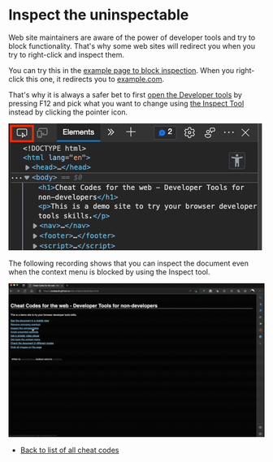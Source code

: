 # Inspect the uninspectable

Web site maintainers are aware of the power of developer tools and try to block functionality. That's why some web sites will redirect you when you try to right-click and inspect them.

You can try this in the [example page to block inspection](https://codepo8.github.io/web-cheatcodes/demos/inspect.html). When you right-click this one, it redirects you to [example.com](https://example.com).

That's why it is always a safer bet to first [open the Developer tools](https://docs.microsoft.com/microsoft-edge/devtools-guide-chromium/overview#open-devtools) by pressing F12 and pick what you want to change using [the Inspect Tool](https://docs.microsoft.com/microsoft-edge/devtools-guide-chromium/css/inspect) instead by clicking the pointer icon.

![The inspect tool](screencasts/pointer.png)

The following recording shows that you can inspect the document even when the context menu is blocked by using the Inspect tool.

![Always open Developer tools and use the inspect tool to avoid annoying redirects](screencasts/inspecting-instead-of-context.gif)

- [Back to list of all cheat codes](README.md)
